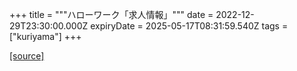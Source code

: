 +++
title = """ハローワーク「求人情報」"""
date = 2022-12-29T23:30:00.000Z
expiryDate = 2025-05-17T08:31:59.540Z
tags = ["kuriyama"]
+++


[[source]](https://www.town.kuriyama.hokkaido.jp/soshiki/51/20382.html)
